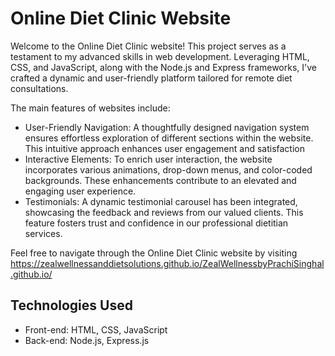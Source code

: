 # Online Diet Clinic Website
Welcome to the Online Diet Clinic website! This project serves as a testament to my advanced skills in web development. Leveraging HTML, CSS, and JavaScript, along with the Node.js and Express frameworks, I've crafted a dynamic and user-friendly platform tailored for remote diet consultations.

The main features of websites include:
* User-Friendly Navigation: A thoughtfully designed navigation system ensures effortless exploration of different sections within the website. This intuitive approach enhances user engagement and satisfaction
* Interactive Elements: To enrich user interaction, the website incorporates various animations, drop-down menus, and color-coded backgrounds. These enhancements contribute to an elevated and engaging user experience.
* Testimonials: A dynamic testimonial carousel has been integrated, showcasing the feedback and reviews from our valued clients. This feature fosters trust and confidence in our professional dietitian services.
  
Feel free to navigate through the Online Diet Clinic website by visiting https://zealwellnessanddietsolutions.github.io/ZealWellnessbyPrachiSinghal.github.io/

## Technologies Used

- Front-end: HTML, CSS, JavaScript
- Back-end: Node.js, Express.js


